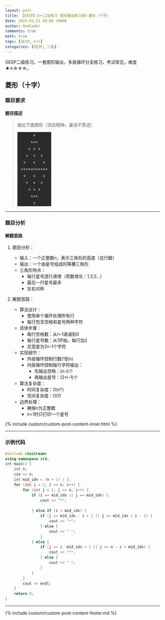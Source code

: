 ```yaml
---
layout: post
title: 【GESP】C++二级练习 图形输出练习08-菱形（十字）
date: 2025-03-21 09:00 +0800
author: OneCoder
comments: true
math: true
tags: [GESP, C++]
categories: [GESP, 二级]
---
```

GESP二级练习，一套图形输出，多层循环分支练习，考试常见，难度★✮☆☆☆。

<!--more-->

## 菱形（十字）

### 题目要求

#### 题目描述

>输出下面图形（领会精神，废话不赘述）
>
>![X-OneCoder](/images/post/gesp/2/08_dia_ten.png)

---

### 题目分析

#### 解题思路

1. 题目分析：
   - 输入：一个正整数n，表示三角形的高度（总行数）
   - 输出：一个由星号组成的等腰三角形
   - 三角形特点：
     - 每行星号逐行递增（奇数增长：1,3,5...）
     - 最后一行星号最多
     - 左右对称

2. 解题思路：
   - 算法设计：
     - 使用单个循环处理所有行
     - 每行包含空格和星号两种字符
   - 具体步骤：
     - 每行空格数：从n-1递减到0
     - 每行星号数：从1开始，每行加2
     - 总宽度为2n-1个字符
   - 实现细节：
     - 外层循环控制行数(1到n)
     - 内层循环控制每行字符输出：
       - 先输出空格：(n-i)个
       - 再输出星号：(2*i-1)个
   - 算法复杂度：
     - 时间复杂度：O(n²)
     - 空间复杂度：O(1)
   - 边界处理：
     - 确保n为正整数
     - n=1时只打印一个星号

{% include custom/custom-post-content-inner.html %}

---

### 示例代码

```cpp
#include <iostream>
using namespace std;
int main() {
    int n;
    cin >> n;
    int mid_idx = (n + 1) / 2;
    for (int i = 1; i <= n; i++) {
        for (int j = 1; j <= n; j++) {
            if (i == mid_idx || j == mid_idx) {
                cout << "*";

            } else if (i < mid_idx) {
                if (j == mid_idx - i + 1 || j == mid_idx + i - 1) {
                    cout << "*";
                } else {
                    cout << " ";
                }
            } else {
                if (j == i -mid_idx + 1 || j == n - i + mid_idx) {
                    cout << "*";
                } else {
                    cout << " ";
                }
            }
        }
        cout << endl;
    }
    return 0;
}
```

---

{% include custom/custom-post-content-footer.md %}
